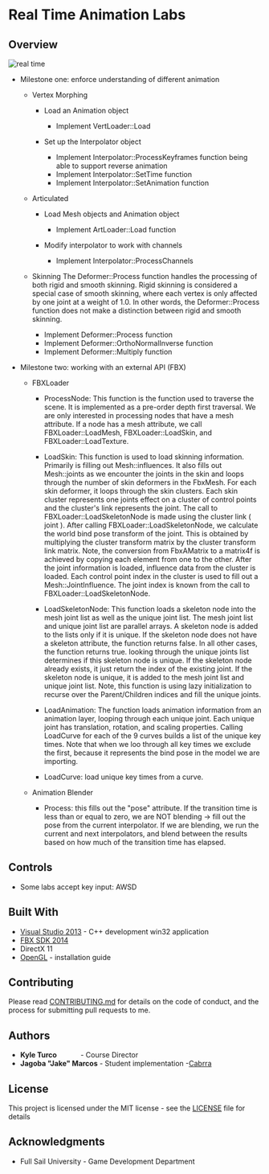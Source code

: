 Real Time Animation Labs
========================

## Overview

![real time](https://raw.githubusercontent.com/Cabrra/cabrra.github.io/master/Images/RTA.png?token=AI_RbbhWLN4jHByI_MnQaei-XPRDVZZoks5bo1U1wA%3D%3D)

- Milestone one: enforce understanding of different animation 
	+ Vertex Morphing
		+ Load an Animation object
			+ Implement VertLoader::Load
			
		+ Set up the Interpolator object
			+ Implement Interpolator::ProcessKeyframes function being able to support reverse animation
			+ Implement Interpolator::SetTime function
			+ Implement Interpolator::SetAnimation function
		
	+ Articulated
		+ Load Mesh objects and Animation object
			+ Implement ArtLoader::Load function
		
		+ Modify interpolator to work with channels
			+ Implement Interpolator::ProcessChannels
		
	+ Skinning
	The Deformer::Process function handles the processing of both rigid and smooth skinning. Rigid skinning is considered a special case of smooth skinning, where each vertex is only affected by one joint at a weight of 1.0. In other words, the Deformer::Process function does not make a distinction between rigid and smooth skinning.
		+ Implement Deformer::Process function
		+ Implement Deformer::OrthoNormalInverse function
		+ Implement Deformer::Multiply function

- Milestone two: working with an external API (FBX)
	+ FBXLoader
		+ ProcessNode: This function is the function used to traverse the scene. It is implemented as a pre-order depth first traversal. We are only interested in processing nodes that have a mesh attribute. If a node has a mesh attribute, we call FBXLoader::LoadMesh, FBXLoader::LoadSkin, and FBXLoader::LoadTexture.
		
		+ LoadSkin: This function is used to load skinning information. Primarily is filling out Mesh::influences. It also fills out Mesh::joints as we encounter the joints in the skin and loops through the number of skin deformers in the FbxMesh. For each skin deformer, it loops through the skin clusters. Each skin cluster represents one joints effect on a cluster of control points and the cluster's link represents the joint. The call to FBXLoader::LoadSkeletonNode is made using the cluster link ( joint ). After calling FBXLoader::LoadSkeletonNode, we calculate the world bind pose transform of the joint. This is obtained by multiplying the cluster transform matrix by the cluster transform link matrix. Note, the conversion from FbxAMatrix to a matrix4f is achieved by copying each element from one to the other. After the joint information is loaded, influence data from the cluster is loaded. Each control point index in the cluster is used to fill out a Mesh::JointInfluence. The joint index is known from the call to FBXLoader::LoadSkeletonNode.
		
		+ LoadSkeletonNode: This function loads a skeleton node into the mesh joint list as well as the unique joint list. The mesh joint list and unique joint list are parallel arrays. A skeleton node is added to the lists only if it is unique. If the skeleton node does not have a skeleton attribute, the function returns false. In all other cases, the function returns true. looking through the unique joints list determines if this skeleton node is unique. If the skeleton node already exists, it just return the index of the existing joint. If the skeleton node is unique, it is added to the mesh joint list and unique joint list. Note, this function is using lazy initialization to recurse over the Parent/Children indices and fill the unique joints.
		
		+ LoadAnimation: The function loads animation information from an animation layer, looping through each unique joint. Each unique joint has translation, rotation, and scaling properties. Calling LoadCurve for each of the 9 curves builds a list of the unique key times. Note that when we loo through all key times we exclude the first, because it represents the bind pose in the model we are importing.  
		
		+ LoadCurve: load unique key times from a curve.
	
	+ Animation Blender
		+ Process: this fills out the "pose" attribute. If the transition time is less than or equal to zero, we are NOT blending -> fill out the pose from the current interpolator. If we are blending, we run the current and next interpolators, and blend between the results based on how much of the transition time has elapsed.

## Controls

+ Some labs accept key input: AWSD

## Built With

* [Visual Studio 2013](https://visualstudio.microsoft.com/vs/older-downloads/) - C++ development win32 application
* [FBX SDK 2014](https://www.autodesk.com/developer-network/platform-technologies/fbx-sdk-2019-0)
* DirectX 11
* [OpenGL](https://sites.fas.harvard.edu/~lib175/pages/visstudio.html) - installation guide

## Contributing

Please read [CONTRIBUTING.md](https://github.com/Cabrra/Contributing-template/blob/master/Contributing-template.md) for details on the code of conduct, and the process for submitting pull requests to me.

## Authors

* **Kyle Turco**            - Course Director
* **Jagoba "Jake" Marcos** 	- Student implementation -[Cabrra](https://github.com/Cabrra)

## License

This project is licensed under the MIT license - see the [LICENSE](LICENSE) file for details

## Acknowledgments

* Full Sail University - Game Development Department
